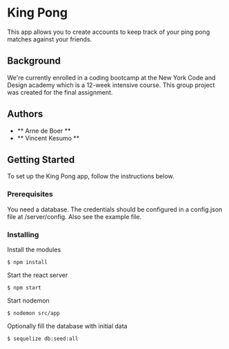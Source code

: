 # King Pong

This app allows you to create accounts to keep track of your ping pong matches against your friends.

## Background

We're currently enrolled in a coding bootcamp at the New York Code and Design academy which is a 12-week intensive course. This group project was created for the final assignment.

## Authors

* ** Arne de Boer **
* ** Vincent Kesumo **

## Getting Started

To set up the King Pong app, follow the instructions below.

### Prerequisites

You need a database. The credentials should be configured in a config.json file at /server/config. Also see the example file.

### Installing

Install the modules

```
$ npm install
```

Start the react server

```
$ npm start
```

Start nodemon

```
$ nodemon src/app
```

Optionally fill the database with initial data

```
$ sequelize db:seed:all
```

